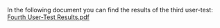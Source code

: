 In the following document you can find the results of the third user-test: [Fourth User-Test Results.pdf](/.attachments/Fourth%20User-Test%20Results-4cd4b2bc-517d-492d-a6d0-6c8882b74a10.pdf)
